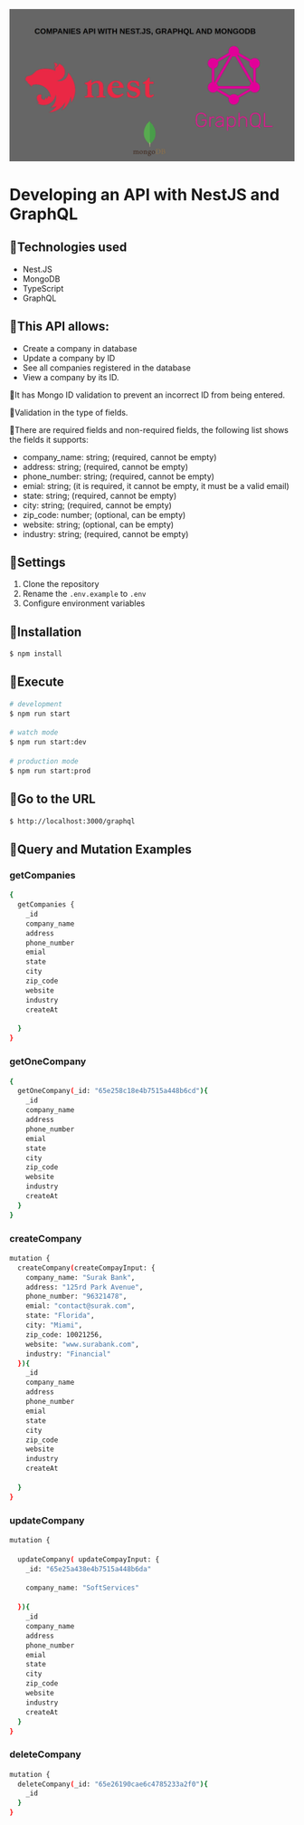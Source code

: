<p align="center">
  <a target="blank"><img src="./img/nest-graphql.png" width="800" heigth="800" alt="Nest API with GraphQL" /></a>
</p>



# Developing an API with NestJS and GraphQL

## 🔸Technologies used
  - Nest.JS
  - MongoDB
  - TypeScript
  - GraphQL

## 🔸This API allows:
  - Create a company in database
  - Update a company by ID
  - See all companies registered in the database
  - View a company by its ID.

🔸It has Mongo ID validation to prevent an incorrect ID from being entered.

🔸Validation in the type of fields.

🔸There are required fields and non-required fields, the following list shows the fields it supports:	
  - company_name: string; (required, cannot be empty)
  - address: string; (required, cannot be empty)
  - phone_number: string; (required, cannot be empty)
  - emial: string; (it is required, it cannot be empty, it must be a valid email)
  - state: string; (required, cannot be empty)
  - city: string; (required, cannot be empty)
  - zip_code: number; (optional, can be empty)
  - website: string; (optional, can be empty)
  - industry: string; (required, cannot be empty)

 

## 🔸Settings
  1. Clone the repository
  2. Rename the ```.env.example``` to ```.env```
  3. Configure environment variables

## 🔸Installation

```bash
$ npm install
```

## 🔸Execute

```bash
# development
$ npm run start

# watch mode
$ npm run start:dev

# production mode
$ npm run start:prod
```

## 🔸Go to the URL

```bash
$ http://localhost:3000/graphql
```

## 🔸Query and Mutation Examples

### getCompanies
```bash
{
  getCompanies {
  	_id
    company_name
    address
    phone_number
    emial
    state 
    city
    zip_code
    website
    industry
    createAt
    
  }
}
```
### getOneCompany
```bash
{
  getOneCompany(_id: "65e258c18e4b7515a448b6cd"){
    _id
    company_name
    address
    phone_number
    emial
    state 
    city
    zip_code
    website
    industry
    createAt
  }
}
```
### createCompany
```bash
mutation {
  createCompany(createCompayInput: {
    company_name: "Surak Bank",
    address: "125rd Park Avenue",
    phone_number: "96321478",
    emial: "contact@surak.com",
    state: "Florida",
    city: "Miami",
    zip_code: 10021256,
    website: "www.surabank.com",
    industry: "Financial"
  }){
    _id
    company_name
    address
    phone_number
    emial
    state 
    city
    zip_code
    website
    industry
    createAt
    
  }
}
```
### updateCompany
```bash
mutation {
  
  updateCompany( updateCompayInput: {
    _id: "65e25a438e4b7515a448b6da"
   
   	company_name: "SoftServices"
    
  }){
    _id
    company_name
    address
    phone_number
    emial
    state 
    city
    zip_code
    website
    industry
    createAt
  }
}
```
### deleteCompany
```bash
mutation {
  deleteCompany(_id: "65e26190cae6c4785233a2f0"){
    _id
  }
}
```
